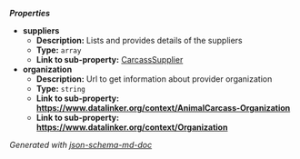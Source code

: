 **_Properties_**

 - <b id="#/properties/suppliers">suppliers</b>
	 - **Description:** Lists and provides details of the suppliers
	 - **Type:** `array`
	 - **Link to sub-property:** [CarcassSupplier](CarcassSupplier.json)
 - <b id="#/properties/organization">organization</b>
	 - **Description:** Url to get information about provider organization
	 - **Type:** `string`
	 - <b id="httpswww.datalinker.orgcontextanimalcarcass-organization">Link to sub-property: https://www.datalinker.org/context/AnimalCarcass-Organization</b>
	 - <b id="httpswww.datalinker.orgcontextorganization">Link to sub-property: https://www.datalinker.org/context/Organization</b>

_Generated with [json-schema-md-doc](https://brianwendt.github.io/json-schema-md-doc/)_
